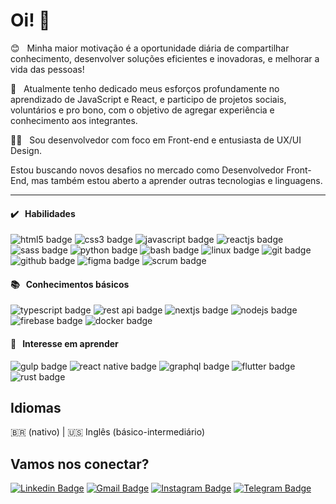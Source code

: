 # Oi! 👋

😊 &nbsp; Minha maior motivação é a oportunidade diária de compartilhar conhecimento, desenvolver soluções eficientes e inovadoras, e melhorar a vida das pessoas!

🚀 &nbsp; Atualmente tenho dedicado meus esforços profundamente no aprendizado de JavaScript e React, e participo de projetos sociais, voluntários e pro bono, com o objetivo de agregar experiência e conhecimento aos integrantes.

👨‍💻 &nbsp; Sou desenvolvedor com foco em Front-end e entusiasta de UX/UI Design.

Estou buscando novos desafios no mercado como Desenvolvedor Front-End, mas também estou aberto a aprender outras tecnologias e linguagens.

---

#### ✔️ &nbsp; Habilidades

<img src="https://img.shields.io/badge/HTML5-E34F26?style=for-the-badge&logo=html5&logoColor=f0f0f0" alt="html5 badge"> <img src="https://img.shields.io/badge/CSS3-1572B6?style=for-the-badge&logo=css3&logoColor=f0f0f0" alt="css3 badge"> <img src="https://img.shields.io/badge/JavaScript-F7DF1E?style=for-the-badge&logo=javascript&logoColor=0d1117" alt="javascript badge"> <img src="https://img.shields.io/badge/ReactJS-61DAFB?style=for-the-badge&logo=react&logoColor=0d1117" alt="reactjs badge"> <img src="https://img.shields.io/badge/SASS-CC6699?style=for-the-badge&logo=sass&logoColor=f0f0f0" alt="sass badge"> <img src="https://img.shields.io/badge/Python-3776AB?style=for-the-badge&logo=python&logoColor=f0f0f0" alt="python badge"> <img src="https://img.shields.io/badge/Shell_Script-4EAA25?style=for-the-badge&logo=gnu-bash&logoColor=f0f0f0" alt="bash badge"> <img src="https://img.shields.io/badge/Linux-FCC624?style=for-the-badge&logo=linux&logoColor=0d1117" alt="linux badge"> <img src="https://img.shields.io/badge/Git-F05032?style=for-the-badge&logo=git&logoColor=f0f0f0" alt="git badge"> <img src="https://img.shields.io/badge/Github-f0f0f0?style=for-the-badge&logo=github&logoColor=0d1117" alt="github badge"> <img src="https://img.shields.io/badge/Figma-F24E1E?style=for-the-badge&logo=figma&logoColor=f0f0f0" alt="figma badge"> <img src="https://img.shields.io/badge/Scrum-009FDA?style=for-the-badge&logo=scrum&logoColor=f0f0f0" alt="scrum badge">

#### 📚 &nbsp; Conhecimentos básicos

<img src="https://img.shields.io/badge/TypeScript-3178C6?style=for-the-badge&logo=typescript&logoColor=f0f0f0" alt="typescript badge"> <img src="https://img.shields.io/badge/Rest_API-f0f0f0?style=for-the-badge&logo=json&logoColor=0d1117" alt="rest api badge"> <img src="https://img.shields.io/badge/NextJS-f0f0f0?style=for-the-badge&logo=next.js&logoColor=0d1117" alt="nextjs badge"> <img src="https://img.shields.io/badge/NodeJS-339933?style=for-the-badge&logo=node.js&logoColor=f0f0f0" alt="nodejs badge"> <img src="https://img.shields.io/badge/Firebase-FFCA28?style=for-the-badge&logo=firebase&logoColor=0d1117" alt="firebase badge"> <img src="https://img.shields.io/badge/Docker-2496ED?style=for-the-badge&logo=docker&logoColor=f0f0f0" alt="docker badge">

#### 🔎 &nbsp; Interesse em aprender

<img src="https://img.shields.io/badge/Gulp-CF4647?style=for-the-badge&logo=gulp&logoColor=f0f0f0" alt="gulp badge"> <img src="https://img.shields.io/badge/React_Native-61DAFB?style=for-the-badge&logo=react&logoColor=0d1117" alt="react native badge"> <img src="https://img.shields.io/badge/GraphQL-E434AA?style=for-the-badge&logo=graphql&logoColor=f0f0f0" alt="graphql badge"> <img src="https://img.shields.io/badge/Flutter-02569B?style=for-the-badge&logo=flutter&logoColor=f0f0f0" alt="flutter badge"> <img src="https://img.shields.io/badge/Rust-f0f0f0?style=for-the-badge&logo=rust&logoColor=0d1117" alt="rust badge">

## Idiomas

🇧🇷 (nativo) | 🇺🇸 Inglês (básico-intermediário)

## Vamos nos conectar?

[![Linkedin Badge](https://img.shields.io/badge/stenioas-0A66C2?style=for-the-badge&logo=linkedin&logoColor=fafafa&link=https://www.linkedin.com/in/stenioas/)](https://www.linkedin.com/in/stenioas/) [![Gmail Badge](https://img.shields.io/badge/stenioas-EA4335?style=for-the-badge&logo=gmail&logoColor=fafafa&link=mailto:stenioas@gmail.com)](mailto:stenioas@gmail.com) [![Instagram Badge](https://img.shields.io/badge/stenioas-E4405F?style=for-the-badge&logo=instagram&logoColor=fafafa&link=https://www.instagram.com/stenioas/)](https://www.instagram.com/stenioas/) [![Telegram Badge](https://img.shields.io/badge/stenioas-00A0E0?style=for-the-badge&logo=telegram&logoColor=fafafa&link=https://t.me/stenioas/)](https://t.me/stenioas/)
